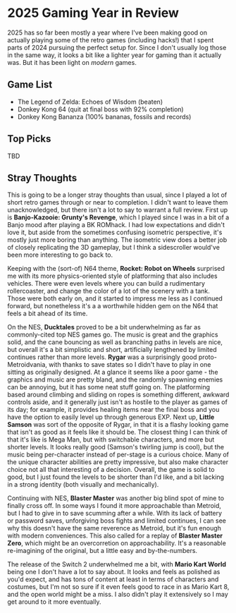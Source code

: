 # 2025 Gaming Year in Review

2025 has so far been mostly a year where I've been making good on actually playing some of the retro games (including hacks!) that I spent parts of 2024 pursuing the perfect setup for. Since I don't usually log those in the same way, it looks a bit like a lighter year for gaming than it actually was. But it has been light on _modern_ games.

## Game List

- The Legend of Zelda: Echoes of Wisdom (beaten)
- Donkey Kong 64 (quit at final boss with 92% completion)
- Donkey Kong Bananza (100% bananas, fossils and records)

## Top Picks

TBD

## Stray Thoughts

This is going to be a longer stray thoughts than usual, since I played a lot of short retro games through or near to completion. I didn't want to leave them unacknowledged, but there isn't a lot to say to warrant a full review. First up is **Banjo-Kazooie: Grunty's Revenge**, which I played since I was in a bit of a Banjo mood after playing a BK ROMhack. I had low expectations and didn't love it, but aside from the sometimes confusing isometric perspective, it's mostly just more boring than anything. The isometric view does a better job of closely replicating the 3D gameplay, but I think a sidescroller would've been more interesting to go back to.

Keeping with the (sort-of) N64 theme, **Rocket: Robot on Wheels** surprised me with its more physics-oriented style of platforming that also includes vehicles. There were even levels where you can build a rudimentary rollercoaster, and change the color of a lot of the scenery with a tank. Those were both early on, and it started to impress me less as I continued forward, but nonetheless it's a a worthwhile hidden gem on the N64 that feels a bit ahead of its time.

On the NES, **Ducktales** proved to be a bit underwhelming as far as commonly-cited top NES games go. The music is great and the graphics solid, and the cane bouncing as well as branching paths in levels are nice, but overall it's a bit simplistic and short, artificially lengthened by limited continues rather than more levels. **Rygar** was a surprisingly good proto-Metroidvania, with thanks to save states so I didn't have to play in one sitting as originally designed. At a glance it seems like a poor game - the graphics and music are pretty bland, and the randomly spawning enemies can be annoying, but it has some neat stuff going on. The platforming based around climbing and sliding on ropes is something different, awkward controls aside, and it generally just isn't as hostile to the player as games of its day; for example, it provides healing items near the final boss and you have the option to easily level up through generous EXP. Next up, **Little Samson** was sort of the opposite of Rygar, in that it is a flashy looking game that isn't as good as it feels like it should be. The closest thing I can think of that it's like is Mega Man, but with switchable characters, and more but shorter levels. It looks really good (Samson's twirling jump is cool), but the music being per-character instead of per-stage is a curious choice. Many of the unique character abilities are pretty impressive, but also make character choice not all that interesting of a decision. Overall, the game is solid to good, but I just found the levels to be shorter than I'd like, and a bit lacking in a strong identity (both visually and mechanically).

Continuing with NES, **Blaster Master** was another big blind spot of mine to finally cross off. In some ways I found it more approachable than Metroid, but I had to give in to save scumming after a while. With its lack of battery or password saves, unforgiving boss fights and limited continues, I can see why this doesn't have the same reverence as Metroid, but it's fun enough with modern conveniences. This also called for a replay of **Blaster Master Zero**, which might be an overcorretion on approachability. It's a reasonable re-imagining of the original, but a little easy and by-the-numbers.

The release of the Switch 2 underwhelmed me a bit, with **Mario Kart World** being one I don't have a lot to say about. It looks and feels as polished as you'd expect, and has tons of content at least in terms of characters and costumes, but I'm not so sure if it even feels good to race in as Mario Kart 8, and the open world might be a miss. I also didn't play it extensively so I may get around to it more eventually.
